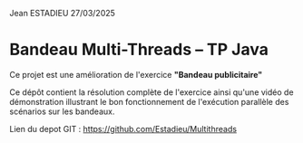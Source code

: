 Jean ESTADIEU 
27/03/2025
# Bandeau Multi-Threads – TP Java #
Ce projet est une amélioration de l'exercice **"Bandeau publicitaire"**


Ce dépôt contient la résolution complète de l'exercice ainsi qu'une vidéo de démonstration illustrant le bon fonctionnement de 
l'exécution parallèle des scénarios sur les bandeaux.

Lien du depot GIT : https://github.com/Estadieu/Multithreads
